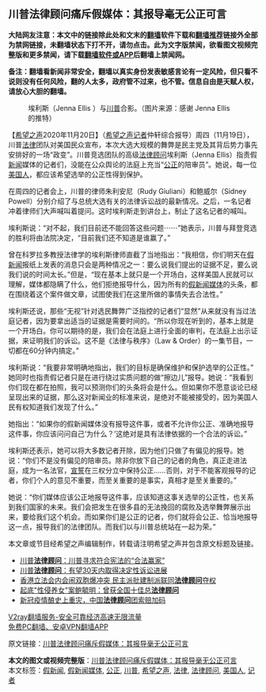  <h2>川普法律顾问痛斥假媒体：其报导毫无公正可言</h2> <p class="notice"><b>大陆网友注意：本文中的链接除此处和文末的<a href="https://github.com/bannedbook/fanqiang" >翻墙</a>软件下载和<a href="https://github.com/killgcd/justmysocks/blob/master/README.md">翻墙推荐</a>链接外全部为禁网链接，未翻墙状态下打不开，请勿点击。此为文字版禁闻，欲看图文视频完整版和更多禁闻，请下载<a href="https://github.com/bannedbook/fanqiang">翻墙软件或APP</a>后翻墙上禁闻网。</p><p>备注：翻墙看新闻非常安全，翻墙以真实身份发表敏感言论有一定风险，但只看不说则没有任何风险，翻的人太多，政府管不过来，也不管。信息自由是天赋人权，请放心大胆的翻墙。</b></p>  <div class="entry"> <figure><figcaption>埃利斯（Jenna Ellis ）与<a href="https://www.bannedbook.org/bnews/tag/%e5%b7%9d%e6%99%ae/" class="st_tag internal_tag" rel="tag" title="标签 川普 下的日志">川普</a>合影。（图片来源：感谢 Jenna Ellis 的推特）</figcaption></figure> <p>【<span class='wp_keywordlink_affiliate'><a href="https://www.soundofhope.org" title="希望之声" target="_blank">希望之声</a></span>2020年11月20日】（<a href="https://www.bannedbook.org/bnews/tag/%e5%b8%8c%e6%9c%9b%e4%b9%8b%e5%a3%b0/" class="st_tag internal_tag" rel="tag" title="标签 希望之声 下的日志">希望之声</a><a href="https://www.bannedbook.org/bnews/tag/%E8%AE%B0%E8%80%85/" class="st_tag internal_tag" rel="tag" title="标签 记者 下的日志">记者</a>仲轩综合报导）周四（11月19日），川普<a href="https://www.bannedbook.org/bnews/tag/%e6%b3%95%e5%be%8b/" class="st_tag internal_tag" rel="tag" title="标签 法律 下的日志">法律</a>团队对美国民众宣布，本次大选大规模的舞弊是民主党及其背后势力事先安排好的一场“政变”。川普竞选团队的高级<a href="https://www.bannedbook.org/bnews/tag/%E6%B3%95%E5%BE%8B%E9%A1%BE%E9%97%AE/" class="st_tag internal_tag" rel="tag" title="标签 法律顾问 下的日志">法律顾问</a>埃利斯（Jenna Ellis）指责假<span class='wp_keywordlink_affiliate'><a href="https://www.bannedbook.org/" title="新闻">新闻</a></span>媒体的记者们，没能在公众舆论的法庭上充当“<a href="https://www.bannedbook.org/bnews/tag/%E5%85%AC%E6%AD%A3/" class="st_tag internal_tag" rel="tag" title="标签 公正 下的日志">公正</a>的陪审员”。她说，每一位<a href="https://www.bannedbook.org/bnews/tag/%E7%BE%8E%E5%9B%BD%E4%BA%BA/" class="st_tag internal_tag" rel="tag" title="标签 美国人 下的日志">美国人</a>，都应该希望选举的公正性得到保护。</p> <p>在周四的记者会上，川普的律师朱利安尼（Rudy Giuliani）和鲍威尔（Sidney Powell）分别介绍了与总统大选有关的法律诉讼战的最新情况。之后，一名记者冲着律师们大声喊叫着提问。这时埃利斯走到讲台上，制止了这名记者的喊叫。</p>  <p>埃利斯说：“对不起，我们目前还不能回答这些问题⋯⋯”她表示，川普与拜登竞选的胜利将由法院决定，“目前我们还不知道是谁赢了。”</p> <p>曾在科罗拉多教授法律学的埃利斯律师直截了当地指出：“我相信，你们明天在<a href="https://www.bannedbook.org/bnews/tag/%E5%81%87%E6%96%B0%E9%97%BB/" class="st_tag internal_tag" rel="tag" title="标签 假新闻 下的日志">假新闻</a>报纸上发表的消息只会是两种情况之一：要么说我们提出的证据不足，要么说我们说的时间太长。”但是，“现在基本上就只是一个开场白，这样美国人民就可以理解，媒体都隐瞒了什么，他们拒绝报导什么，因为所有的<a href="https://www.bannedbook.org/bnews/tag/%E5%81%87%E6%96%B0%E9%97%BB%E5%AA%92%E4%BD%93/" class="st_tag internal_tag" rel="tag" title="标签 假新闻媒体 下的日志">假新闻媒体</a>的头条，都在围绕着这个案件做文章，试图使我们在这里所做的事情失去合法性。”</p>  <p>埃利斯还说，那些“无视”针对选民舞弊广泛指控的记者们“显然”从来就没有当过法庭记者，因为要拿出适当的证据是需要时间的。“所以你现在听到的，基本上就是一个开场白。你可以期待的是，我们会在法庭上进行全面的审判，在法庭上出示证据，来证明我们的诉讼。这不是《法律与秩序》（Law &amp; Order）的一集节目，一切都在60分钟内搞定。”</p> <p>埃利斯说：“我要非常明确地指出，我们的目标是确保维护和保护选举的公正性。” 她同时也指责假记者只是在进行绕过实质问题的做“擦边儿”报导。她说：“我看到你们现在都在拍照，我可以预测你们的头条将会是什么。但如果你不愿意谈论已经呈现出来的证据，那么这对新闻业的标准来说，是绝对不能被接受的，因为美国人民有权知道我们发现了什么。”</p>  <p>她指出：“如果你的假新闻媒体没有报导这件事，或者不允许你公正、准确地报导这件事，你应该问问自己‘为什么？’这绝对是具有法律依据的一个合法的诉讼。”</p> <p>埃利斯还表示，她可以将大多数记者开除，因为他们只做了有偏见的报导。她说：“你们不是没有偏见的陪审员。除非你放下自己的记者的角色，真正走进法庭，成为一名法官，<span class='wp_keywordlink'><a href="https://www.bannedbook.org/forum5/topic17.html" title="宣誓与预言" target="_blank">宣誓</a></span>在三权分立中保持公正&#8230;&#8230;否则，对于不能客观报导的记者，你们个人的意见不重要，而至关重要的是事实，真相才是至关重要的。”</p>  <p>她说：“你们媒体应该公正地报导这件事，应该知道这事关选举的公正性，也关系到我们国家的未来。我们会把发生在很多县的无法挽回的腐败及选举舞弊展示出来，要给我们这个机会。而如果你们是公正的记者，你们就将会公正、恰当地报导这一点，报导我们的法律团队。而我们以与川普总统站在一起为荣。”</p> <p>本文章或节目经希望之声编辑制作，转载请注明希望之声并包含原文标题及链接。</p> <ul class='op-related-articles' title='相关阅读'> <li><a href='https://www.bannedbook.org/bnews/cbnews/20201115/1431251.html' target='_blank'>川普<b>法律顾问</b>：川普寻求符合宪法的“合法赢家”</a></li> <li><a href='https://www.bannedbook.org/bnews/cnnews/20201112/1429789.html' target='_blank'>川普<b>法律顾问</b>：有望30天内取得决定性诉讼进展</a></li> <li><a href='https://www.bannedbook.org/bnews/cnnews/hknews/20200509/1324818.html' target='_blank'>香港立法会内会闹双胞爆冲突 民主派批建制派联同<b>法律顾问</b>夺权</a></li> <li><a href='https://www.bannedbook.org/bnews/baitai/20200409/1309447.html' target='_blank'>起底"性侵养女"案鲍毓明：曾获全国十佳总<b>法律顾问</b></a></li> <li><a href='https://www.bannedbook.org/bnews/headline/20200324/1299415.html' target='_blank'>新冠疫情酿史上重灾，中国<b>法律顾问</b>团索赔加码</a></li> </ul> <p class="texttj"> <a href="https://www.bannedbook.org/forum23/topic22702.html" target="_blank">V2ray翻墙服务-安全可靠经济高速无限流量</a><br/> <a href="https://github.com/bannedbook/fanqiang/wiki/%E7%A6%81%E9%97%BB%E7%BD%91%E5%AE%89%E5%8D%93%E7%BF%BB%E5%A2%99%E6%96%B0%E9%97%BBAPP" target="_blank">免费PC翻墙、安卓VPN翻墙APP</a></p><p>原文链接：<a class="src_link"  href="https://www.soundofhope.org/post/445006" target="_blank">川普法律顾问痛斥假媒体：其报导毫无公正可言</a></p><a name='sharetosocial'></a>       <div><b>本文的图文或视频完整版</b>：<a href='https://www.bannedbook.org/bnews/comments/20201120/1434277.html'>川普法律顾问痛斥假媒体：其报导毫无公正可言</a></div>  </div><!--END ENTRY--> <div class="postfooter"> <div>本文标签：<a href="https://www.bannedbook.org/bnews/tag/%E5%81%87%E6%96%B0%E9%97%BB/" rel="tag">假新闻</a>, <a href="https://www.bannedbook.org/bnews/tag/%E5%81%87%E6%96%B0%E9%97%BB%E5%AA%92%E4%BD%93/" rel="tag">假新闻媒体</a>, <a href="https://www.bannedbook.org/bnews/tag/%E5%85%AC%E6%AD%A3/" rel="tag">公正</a>, <a href="https://www.bannedbook.org/bnews/tag/%e5%b7%9d%e6%99%ae/" rel="tag">川普</a>, <a href="https://www.bannedbook.org/bnews/tag/%e5%b8%8c%e6%9c%9b%e4%b9%8b%e5%a3%b0/" rel="tag">希望之声</a>, <a href="https://www.bannedbook.org/bnews/tag/%e6%b3%95%e5%be%8b/" rel="tag">法律</a>, <a href="https://www.bannedbook.org/bnews/tag/%E6%B3%95%E5%BE%8B%E9%A1%BE%E9%97%AE/" rel="tag">法律顾问</a>, <a href="https://www.bannedbook.org/bnews/tag/%E7%BE%8E%E5%9B%BD%E4%BA%BA/" rel="tag">美国人</a>, <a href="https://www.bannedbook.org/bnews/tag/%E8%AE%B0%E8%80%85/" rel="tag">记者</a></div>  </div><!--END POSTFOOTER--> 